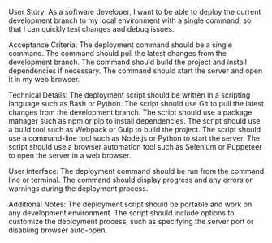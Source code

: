 User Story: As a software developer, I want to be able to deploy the current development branch to my local environment with a single command, so that I can quickly test changes and debug issues.

Acceptance Criteria:
The deployment command should be a single command.
The command should pull the latest changes from the development branch.
The command should build the project and install dependencies if necessary.
The command should start the server and open it in my web browser.

Technical Details:
The deployment script should be written in a scripting language such as Bash or Python.
The script should use Git to pull the latest changes from the development branch.
The script should use a package manager such as npm or pip to install dependencies.
The script should use a build tool such as Webpack or Gulp to build the project.
The script should use a command-line tool such as Node.js or Python to start the server.
The script should use a browser automation tool such as Selenium or Puppeteer to open the server in a web browser.

User Interface:
The deployment command should be run from the command line or terminal.
The command should display progress and any errors or warnings during the deployment process.

Additional Notes:
The deployment script should be portable and work on any development environment.
The script should include options to customize the deployment process, such as specifying the server port or disabling browser auto-open.